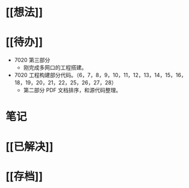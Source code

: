 # [[想法]]

# [[待办]]
- 7020 第三部分
	- 刚完成多网口的工程搭建。
- 7020 工程构建部分代码。（6，7，8，9，10，11，12，13，14，15，16，18，19，20，21，22，25，26，27，28）
	- 第二部分 PDF 文档排序，和源代码整理。
# 笔记


# [[已解决]]

# [[存档]]